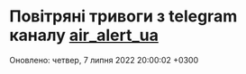 # Повітряні тривоги з telegram каналу [air_alert_ua](https://t.me/air_alert_ua)

Оновлено:
четвер, 7 липня 2022 20:00:02 +0300
